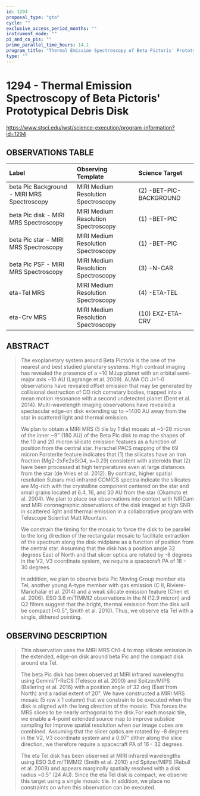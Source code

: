 ```yaml
---
id: 1294
proposal_type: "gto"
cycle: ""
exclusive_access_period_months: ""
instrument_mode: ""
pi_and_co_pis: ""
prime_parallel_time_hours: 14.1
program_title: "Thermal Emission Spectroscopy of Beta Pictoris' Prototypical Debris Disk"
type: ""
---
```

# 1294 - Thermal Emission Spectroscopy of Beta Pictoris' Prototypical Debris Disk
https://www.stsci.edu/jwst/science-execution/program-information?id=1294
## OBSERVATIONS TABLE
| Label                                   | Observing Template                  | Science Target            |
| :-------------------------------------- | :---------------------------------- | :------------------------ |
| beta Pic Background - MIRI MRS Spectroscopy | MIRI Medium Resolution Spectroscopy | (2) -BET-PIC-BACKGROUND   |
| beta Pic disk - MIRI MRS Spectroscopy   | MIRI Medium Resolution Spectroscopy | (1) -BET-PIC              |
| beta Pic star - MIRI MRS Spectroscopy   | MIRI Medium Resolution Spectroscopy | (1) -BET-PIC              |
| beta Pic PSF - MIRI MRS Spectroscopy    | MIRI Medium Resolution Spectroscopy | (3) -N-CAR                |
| eta-Tel MRS                             | MIRI Medium Resolution Spectroscopy | (4) -ETA-TEL              |
| eta-Crv MRS                             | MIRI Medium Resolution Spectroscopy | (10) EXZ-ETA-CRV          |

## ABSTRACT

> The exoplanetary system around Beta Pictoris is the one of the nearest and best studied planetary systems. High contrast imaging has revealed the presence of a ~10 MJup planet with an orbital semi-major axis ~10 AU (Lagrange et al. 2009). ALMA CO J=1-0 observations have revealed offset emission that may be generated by collisional destruction of CO rich cometary bodies, trapped into a mean motion resonance with a second undetected planet (Dent et al. 2014). Multi-wavelength imaging observations have revealed a spectacular edge-on disk extending up to ~1400 AU away from the star in scattered light and thermal emission.
>
> We plan to obtain a MIRI MRS (5 tile by 1 tile) mosaic at ~5-28 micron of the inner ~9” (180 AU) of the Beta Pic disk to map the shapes of the 10 and 20 micron silicate emission features as a function of position from the central star. Herschel PACS mapping of the 69 micron Forsterite feature indicates that (1) the silicates have an Iron fraction (Mg2-2xFe2xSiO4, x~0.29) consistent with asteroids that (2) have been processed at high temperatures even at large distances from the star (de Vries et al. 2012). By contrast, higher spatial resolution Subaru mid-infrared COMICS spectra indicate the silicates are Mg-rich with the crystalline component centered on the star and small grains located at 6.4, 16, and 30 AU from the star (Okamoto et al. 2004). We plan to place our observations into context with NIRCam and MIRI coronagraphic observations of the disk imaged at high SNR in scattered light and thermal emission in a collaborative program with Telescope Scientist Matt Mountain.
>
> We constrain the timing for the mosaic to force the disk to be parallel to the long direction of the rectangular mosaic to facilitate extraction of the spectrum along the disk midplane as a function of position from the central star. Assuming that the disk has a position angle 32 degrees East of North and that slicer optics are rotated by -8 degrees in the V2, V3 coordinate system, we require a spacecraft PA of 18 - 30 degrees.
>
> In addition, we plan to observe beta Pic Moving Group member eta Tel, another young A-type member with gas emission (C II, Riviere-Marichalar et al. 2014) and a weak silicate emission feature (Chen et al. 2006). ESO 3.6 m/TIMMI2 observations in the N (12.9 micron) and Q2 filters suggest that the bright, thermal emission from the disk will be compact (<0.5", Smith et al. 2010). Thus, we observe eta Tel with a single, dithered pointing.

## OBSERVING DESCRIPTION

> This observation uses the MIRI MRS Ch1-4 to map silicate emission in the extended, edge-on disk around beta Pic and the compact disk around eta Tel.
>
> The beta Pic disk has been observed at MIRI infrared wavelengths using Gemini/T-ReCS (Telesco et al. 2000) and Spitzer/MIPS (Ballering et al. 2016) with a position angle of 32 deg (East from North) and a radial extent of 20". We have constructed a MIRI MRS mosaic (5 row x 1 column) that we constrain to be executed when the disk is aligned with the long direction of the mosaic. This forces the MRS slices to be nearly orthogonal to the disk.For each mosaic tile, we enable a 4-point extended source map to improve subslice sampling for improve spatial resolution when our image cubes are combined. Assuming that the slicer optics are rotated by -8 degrees in the V2, V3 coordinate system and a 0.97" dither along the slice direction, we therefore require a spacecraft PA of 16 - 32 degrees.
>
> The eta Tel disk has been observed at MIRI infrared wavelengths using ESO 3.6 m/TIMMI2 (Smith et al. 2010) and Spitzer/MIPS (Rebull et al. 2008) and appears marginally spatially resolved with a disk radius ~0.5" (24 AU). Since the eta Tel disk is compact, we observe this target using a single mosaic tile. In addition, we place no constraints on when this observation can be executed.